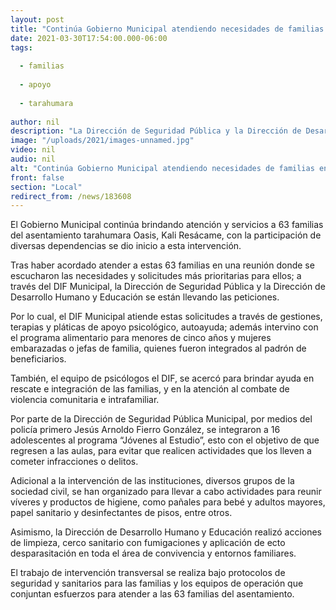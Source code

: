 ```yaml
---
layout: post
title: "Continúa Gobierno Municipal atendiendo necesidades de familias en asentamiento tarahumara"
date: 2021-03-30T17:54:00.000-06:00
tags:
  
  - familias
  
  - apoyo
  
  - tarahumara
  
author: nil
description: "La Dirección de Seguridad Pública y la Dirección de Desarrollo Humano y Educación se están llevando las"
image: "/uploads/2021/images-unnamed.jpg"
video: nil
audio: nil
alt: "Continúa Gobierno Municipal atendiendo necesidades de familias en asentamiento tarahumara"
front: false
section: "Local"
redirect_from: /news/183608
---
```


El Gobierno Municipal continúa brindando atención y servicios a 63 familias del asentamiento tarahumara Oasis, Kali Resácame, con la participación de diversas dependencias se dio inicio a esta intervención.

Tras haber acordado atender a estas 63 familias en una reunión donde se escucharon las necesidades y solicitudes más prioritarias para ellos; a través del DIF Municipal, la Dirección de Seguridad Pública y la Dirección de Desarrollo Humano y Educación se están llevando las peticiones.

Por lo cual, el DIF Municipal atiende estas solicitudes a través de gestiones, terapias y pláticas de apoyo psicológico, autoayuda; además intervino con el programa alimentario para menores de cinco años y mujeres embarazadas o jefas de familia, quienes fueron integrados al padrón de beneficiarios.

También, el equipo de psicólogos el DIF, se acercó para brindar ayuda en  rescate e integración de las familias, y en la atención al combate de violencia comunitaria e intrafamiliar.

Por parte de la Dirección de Seguridad Pública Municipal, por medios del policía primero  Jesús Arnoldo Fierro González, se integraron a 16 adolescentes al programa “Jóvenes al Estudio”, esto con el objetivo de que regresen a las aulas, para evitar que realicen actividades que los lleven a cometer infracciones o delitos.

Adicional a la intervención de las instituciones, diversos grupos de la sociedad civil, se han organizado para llevar a cabo actividades para reunir víveres y productos de higiene, como pañales para bebé y adultos mayores, papel sanitario y desinfectantes de pisos, entre otros.

Asimismo, la Dirección de Desarrollo Humano y Educación realizó acciones de limpieza, cerco sanitario con fumigaciones y aplicación de ecto desparasitación en toda el área de convivencia y entornos familiares.

El trabajo de intervención transversal se realiza bajo protocolos de seguridad y sanitarios para las familias y los equipos de operación que conjuntan esfuerzos para atender a las 63 familias del asentamiento.